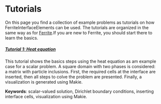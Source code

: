 # Tutorials

On this page you find a collection of example problems as tutorials on how
FerriteInterfaceElements can be used. The tutorials are organized in the same way as for
[Ferrite](https://ferrite-fem.github.io/Ferrite.jl/stable/tutorials/).If you are new to
Ferrite, you should start there to learn the basics.

##### [Tutorial 1: Heat equation](heat_equation.md)

This tutorial shows the basics steps using the heat equation as am example case for a
scalar problem. A square domain with two phases is considered: a matrix with particle
inclusions. First, the required cells at the interface are inserted, then all steps to
colve the problem are presented. Finally, a visualization is generated using Makie.

**Keywords**: scalar-valued solution, Dirichlet boundary conditions, 
inserting interface cells, visualization using Makie.